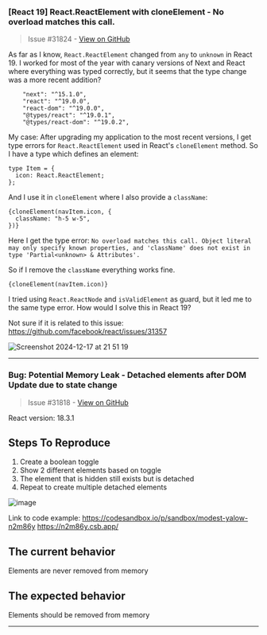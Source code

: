### [React 19] React.ReactElement with cloneElement - No overload matches this call.

> Issue #31824 - [View on GitHub](https://github.com/facebook/react/issues/31824)

As far as I know, `React.ReactElement` changed from `any` to `unknown` in React 19. I worked for most of the year with canary versions of Next and React where everything was typed correctly, but it seems that the type change was a more recent addition?

```
    "next": "^15.1.0",
    "react": "^19.0.0",
    "react-dom": "^19.0.0",
    "@types/react": "^19.0.1",
    "@types/react-dom": "^19.0.2",
```

My case: After upgrading my application to the most recent versions, I get type errors for `React.ReactElement` used in React's `cloneElement` method. So I have a type which defines an element:

```
type Item = {
  icon: React.ReactElement;
};
```

And I use it in `cloneElement` where I also provide a `className`:

```
{cloneElement(navItem.icon, {
  className: "h-5 w-5",
})}
```

Here I get the type error: `No overload matches this call. Object literal may only specify known properties, and 'className' does not exist in type 'Partial<unknown> & Attributes'.`

So if I remove the `className` everything works fine.

```
{cloneElement(navItem.icon)}
```

I tried using `React.ReactNode` and `isValidElement` as guard, but it led me to the same type error. How would I solve this in React 19?

Not sure if it is related to this issue: https://github.com/facebook/react/issues/31357


![Screenshot 2024-12-17 at 21 51 19](https://github.com/user-attachments/assets/6cdec79b-52cf-4f08-9c3b-036d6e4b70ef)


---

### Bug: Potential Memory Leak - Detached elements after DOM Update due to state change

> Issue #31818 - [View on GitHub](https://github.com/facebook/react/issues/31818)

React version: 18.3.1

## Steps To Reproduce

1. Create a boolean toggle
2. Show 2 different elements based on toggle
3. The element that is hidden still exists but is detached
4. Repeat to create multiple detached elements

![image](https://github.com/user-attachments/assets/d4ee6f93-7766-4e05-a43e-c73aa3869fd8)

Link to code example:
https://codesandbox.io/p/sandbox/modest-yalow-n2m86y
https://n2m86y.csb.app/

## The current behavior
Elements are never removed from memory

## The expected behavior
Elements should be removed from memory

---

